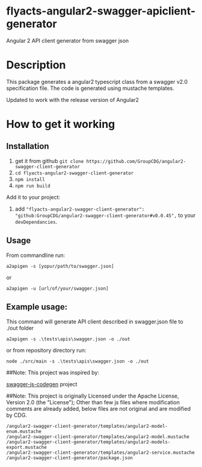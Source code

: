 # flyacts-angular2-swagger-apiclient-generator
Angular 2 API client generator from swagger json

# Description
This package generates a angular2 typescript class from a swagger v2.0 specification file. The code is generated using mustache templates.

Updated to work with the release version of Angular2

# How to get it working

## Installation
1. get it from github `git clone https://github.com/GroupCDG/angular2-swagger-client-generator`
1. `cd flyacts-angular2-swagger-client-generator`
1. `npm install`
1. `npm run build`

Add it to your project:
1. add `"flyacts-angular2-swagger-client-generator": "github:GroupCDG/angular2-swagger-client-generator#v0.0.45",` to your `devDependancies`.

## Usage

From commandline run:
```
a2apigen -s [yopur/path/to/swagger.json]
```

or
```
a2apigen -u [url/of/your/swagger.json]
```

## Example usage:

This command will generate API client described in swagger.json file to ./out folder
```
a2apigen -s .\tests\apis\swagger.json -o ./out
```

or from repository directory run:
```
node ./src/main -s .\tests\apis\swagger.json -o ./out
```

##Note:
This project was inspired by:

[swagger-js-codegen](https://github.com/wcandillon/swagger-js-codegen) project


##Note: This project is originally Licensed under the Apache License, Version 2.0 (the "License");
Other than few js files where modification comments are already added, below files are not original and are modified by CDG.
```
/angular2-swagger-client-generator/templates/angular2-model-enum.mustache
/angular2-swagger-client-generator/templates/angular2-model.mustache
/angular2-swagger-client-generator/templates/angular2-models-export.mustache
/angular2-swagger-client-generator/templates/angular2-service.mustache
/angular2-swagger-client-generator/package.json
```